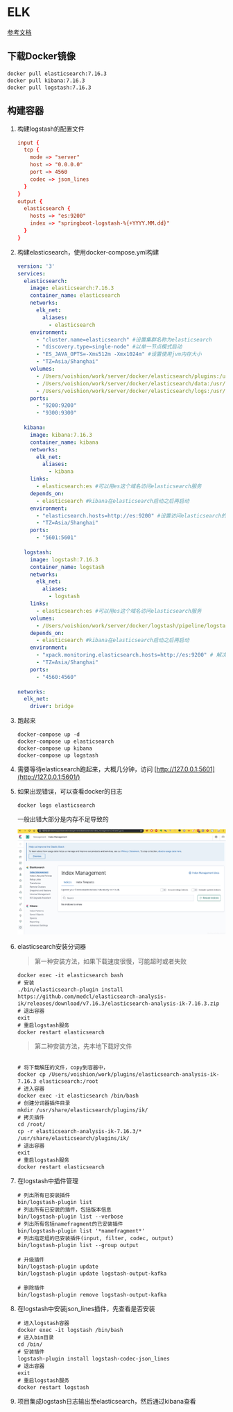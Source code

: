 # ELK

[参考文档](https://blog.csdn.net/qq_21019419/article/details/103630081)

## 下载Docker镜像

```shell
docker pull elasticsearch:7.16.3
docker pull kibana:7.16.3
docker pull logstash:7.16.3
```

## 构建容器

1. 构建logstash的配置文件

   ```conf
   input {
     tcp {
       mode => "server"
       host => "0.0.0.0"
       port => 4560
       codec => json_lines
     }
   }
   output {
     elasticsearch {
       hosts => "es:9200"
       index => "springboot-logstash-%{+YYYY.MM.dd}"
     }
   }
   ```
   
2. 构建elasticsearch，使用docker-compose.yml构建

   ```yaml
   version: '3'
   services:
     elasticsearch:
       image: elasticsearch:7.16.3
       container_name: elasticsearch
       networks:
         elk_net:
           aliases:
             - elasticsearch
       environment:
         - "cluster.name=elasticsearch" #设置集群名称为elasticsearch
         - "discovery.type=single-node" #以单一节点模式启动
         - "ES_JAVA_OPTS=-Xms512m -Xmx1024m" #设置使用jvm内存大小
         - "TZ=Asia/Shanghai"
       volumes:
         - /Users/voishion/work/server/docker/elasticsearch/plugins:/usr/share/elasticsearch/plugins
         - /Users/voishion/work/server/docker/elasticsearch/data:/usr/share/elasticsearch/data
         - /Users/voishion/work/server/docker/elasticsearch/logs:/usr/share/elasticsearch/logs
       ports:
         - "9200:9200"
         - "9300:9300"
   
     kibana:
       image: kibana:7.16.3
       container_name: kibana
       networks:
         elk_net:
           aliases:
             - kibana
       links:
         - elasticsearch:es #可以用es这个域名访问elasticsearch服务
       depends_on:
         - elasticsearch #kibana在elasticsearch启动之后再启动
       environment:
         - "elasticsearch.hosts=http://es:9200" #设置访问elasticsearch的地址
         - "TZ=Asia/Shanghai"
       ports:
         - "5601:5601"
   
     logstash:
       image: logstash:7.16.3
       container_name: logstash
       networks:
         elk_net:
           aliases:
             - logstash
       links:
         - elasticsearch:es #可以用es这个域名访问elasticsearch服务
       volumes:
         - /Users/voishion/work/server/docker/logstash/pipeline/logstash-springboot.conf:/usr/share/logstash/pipeline/logstash.conf #挂载logstash的配置文件
       depends_on:
         - elasticsearch #kibana在elasticsearch启动之后再启动
       environment:
         - "xpack.monitoring.elasticsearch.hosts=http://es:9200" # 解决logstash监控连接报错
         - "TZ=Asia/Shanghai"
       ports:
         - "4560:4560"
   
   networks:
     elk_net:
       driver: bridge
   ```

3. 跑起来

   ```shell
   docker-compose up -d
   docker-compose up elasticsearch
   docker-compose up kibana
   docker-compose up logstash
   ```

4. 需要等待elasticsearch跑起来，大概几分钟，访问 [http://127.0.0.1:5601](http://127.0.0.1:5601/)

5. 如果出现错误，可以查看docker的日志

   ```shell
   docker logs elasticsearch
   ```

   一般出错大部分是内存不足导致的

   ![20191220120254793](doc/images/20191220120254793.png)

6. elasticsearch安装分词器

   > 第一种安装方法，如果下载速度很慢，可能超时或者失败

   ```shell
   docker exec -it elasticsearch bash
   # 安装
   ./bin/elasticsearch-plugin install https://github.com/medcl/elasticsearch-analysis-ik/releases/download/v7.16.3/elasticsearch-analysis-ik-7.16.3.zip
   # 退出容器
   exit
   # 重启logstash服务
   docker restart elasticsearch
   ```

   > 第二种安装方法，先本地下载好文件

   ```shell
   
   # 将下载解压的文件，copy到容器中，
   docker cp /Users/voishion/work/plugins/elasticsearch-analysis-ik-7.16.3 elasticsearch:/root
   # 进入容器
   docker exec -it elasticsearch /bin/bash
   # 创建分词器插件目录
   mkdir /usr/share/elasticsearch/plugins/ik/
   # 拷贝插件
   cd /root/
   cp -r elasticsearch-analysis-ik-7.16.3/* /usr/share/elasticsearch/plugins/ik/
   # 退出容器
   exit
   # 重启logstash服务
   docker restart elasticsearch
   ```

7. 在logstash中插件管理

   ```shell
   # 列出所有已安装插件
   bin/logstash-plugin list 
   # 列出所有已安装的插件，包括版本信息
   bin/logstash-plugin list --verbose 
   # 列出所有包括namefragment的已安装插件
   bin/logstash-plugin list '*namefragment*'
   # 列出指定组的已安装插件(input, filter, codec, output)
   bin/logstash-plugin list --group output 
   
   # 升级插件
   bin/logstash-plugin update 
   bin/logstash-plugin update logstash-output-kafka
   
   # 删除插件
   bin/logstash-plugin remove logstash-output-kafka
   ```

8. 在logstash中安装json_lines插件，先查看是否安装

   ```shell
   # 进入logstash容器
   docker exec -it logstash /bin/bash
   # 进入bin目录
   cd /bin/
   # 安装插件
   logstash-plugin install logstash-codec-json_lines
   # 退出容器
   exit
   # 重启logstash服务
   docker restart logstash
   ```

9. 项目集成logstash日志输出至elasticsearch，然后通过kibana查看




